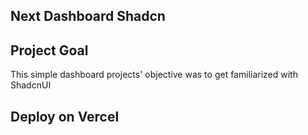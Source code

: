 ## Next Dashboard Shadcn

## Project Goal
This simple dashboard projects' objective was to get familiarized with ShadcnUI

## Deploy on Vercel

